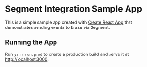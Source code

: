 # Segment Integration Sample App

This is a simple sample app created with [Create React App](https://github.com/facebook/create-react-app) that demonstrates sending events to Braze via Segment.

## Running the App

Run `yarn run:prod` to create a production build and serve it at [http://localhost:3000](http://localhost:3000).
